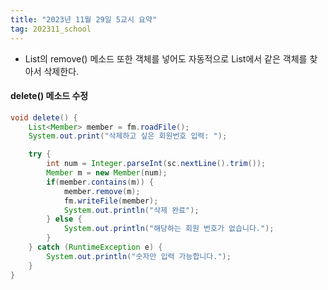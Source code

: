 ```yaml
---
title: "2023년 11월 29일 5교시 요약"
tag: 202311_school
---
```


- List의 remove() 메소드 또한 객체를 넣어도 자동적으로 List에서 같은 객체를 찾아서 삭제한다.

#### delete() 메소드 수정

```java
void delete() {
    List<Member> member = fm.roadFile();
    System.out.print("삭제하고 싶은 회원번호 입력: ");

    try {
        int num = Integer.parseInt(sc.nextLine().trim());
        Member m = new Member(num);
        if(member.contains(m)) {
            member.remove(m);
            fm.writeFile(member);
            System.out.println("삭제 완료");
        } else {
            System.out.println("해당하는 회원 번호가 없습니다.");
        }
    } catch (RuntimeException e) {
        System.out.println("숫자만 입력 가능합니다.");
    }
}
```